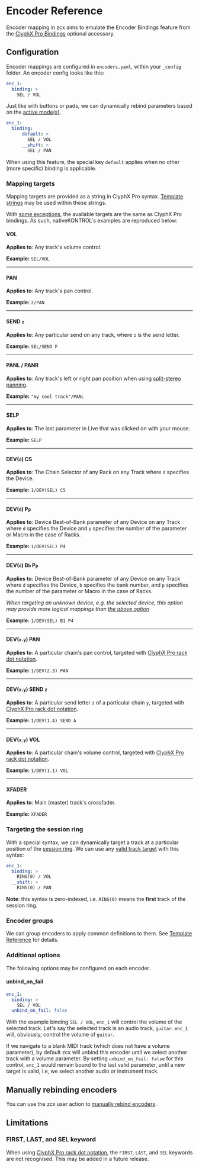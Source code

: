 # Encoder Reference

Encoder mapping in zcx aims to emulate the Encoder Bindings feature from the [ClyphX Pro Bindings](https://www.cxpman.com/manual/optional-accessories/#clyphx-pro-bindings) optional accessory.

## Configuration

Encoder mappings are configured in `encoders.yaml`, within your `_config` folder.
An encoder config looks like this:

```yaml title="encoders.yaml"
enc_1:
  binding: >
    SEL / VOL
```

Just like with buttons or pads, we can dynamically rebind parameters based on the [active mode(s)](../lessons/getting-started/zcx-concepts.md#modes).

```yaml title="encoders.yaml" hl_lines="2 4"
enc_1:
  binding:
      default: >
        SEL / VOL
      __shift: >
        SEL / PAN
```

When using this feature, the special key `default` applies when no other (more specific) binding is applicable.

### Mapping targets

Mapping targets are provided as a string in ClyphX Pro syntax. 
[Template strings](template-reference.md#template-strings) may be used within these strings.

With [some exceptions](#limitations), the available targets are the same as ClyphX Pro bindings.
As such, nativeKONTROL's examples are reproduced below:

#### VOL

**Applies to**: Any track's volume control.

**Example:** `SEL/VOL`

---

#### PAN

**Applies to**: Any track's pan control.

**Example:** `2/PAN`

---

#### SEND `z`

**Applies to**: Any particular send on any track, where `z` is the send letter.

**Example:** `SEL/SEND F`

---

#### PANL / PANR

**Applies to**: Any track's left or right pan position when using [split-stereo panning](https://help.ableton.com/hc/en-us/articles/360000103324-Split-Stereo-Pan-Mode).

**Example:** `"my cool track"/PANL`

---

#### SELP

**Applies to**: The last parameter in Live that was clicked on with your mouse.

**Example:** `SELP`

---

#### DEV(`d`) CS

**Applies to**: The Chain Selector of any Rack on any Track where `d` specifies the Device.

**Example:** `1/DEV(SEL) CS`

---

#### DEV(`d`) P`p`

**Applies to**: Device Best-of-Bank parameter of any Device on any Track where `d` specifies the Device and `p` specifies the number of the parameter or Macro in the case of Racks.

**Example:** `1/DEV(SEL) P4`

---

#### DEV(`d`) B`b` P`p`

**Applies to**: Device Best-of-Bank parameter of any Device on any Track where `d` specifies the Device, `b` specifies the bank number, and `p` specifies the number of the parameter or Macro in the case of Racks.

_When targeting an unknown device, e.g. the selected device, this option may provide more logical mappings than [the above option](#devd-pp)_

**Example:** `1/DEV(SEL) B1 P4`

---

#### DEV(`x`.`y`) PAN

**Applies to**: A particular chain's pan control, targeted with [ClyphX Pro rack dot notation](https://www.cxpman.com/manual/general-action-information/#single-devices). 

**Example:** `1/DEV(2.3) PAN`

---

#### DEV(`x`.`y`) SEND `z`

**Applies to**: A particular send letter `z` of a particular chain `y`, targeted with [ClyphX Pro rack dot notation](https://www.cxpman.com/manual/general-action-information/#single-devices). 

**Example:** `1/DEV(1.4) SEND A`

---

#### DEV(`x`.`y`) VOL

**Applies to**: A particular chain's volume control, targeted with [ClyphX Pro rack dot notation](https://www.cxpman.com/manual/general-action-information/#single-devices). 

**Example:** `1/DEV(1.1) VOL`

---

#### XFADER

**Applies to**: Main (master) track's crossfader.

**Example:** `XFADER`

### Targeting the session ring

With a special syntax, we can dynamically target a track at a particular position of the [session ring](../lessons/session-ring.md).
We can use any [valid track target](#mapping-targets) with this syntax:

```yaml
enc_1:
  binding: >
    RING(0) / VOL
  __shift: >
    RING(0) / PAN
```

**Note**: this syntax is zero-indexed, i.e. `RING(0)` means the **first** track of the session ring.

### Encoder groups

We can group encoders to apply common definitions to them. See [Template Reference](template-reference.md#encoder-groups) for details.

### Additional options

The following options may be configured on each encoder.

#### unbind_on_fail
```yaml
enc_1:
  binding: >
    SEL / VOL
  unbind_on_fail: false
```

With the example binding `SEL / VOL`, `enc_1` will control the volume of the selected track.
Let's say the selected track is an audio track, `guitar`.
`enc_1` will, obviously, control the volume of `guitar`.

If we navigate to a blank MIDI track (which does not have a volume parameter), by default zcx will unbind this encoder until we select another track with a volume parameter.
By setting `unbind_on_fail: false` for this control, `enc_1` would remain bound to the last valid parameter, until a new target is valid, i.e, we select another audio or instrument track.

## Manually rebinding encoders

You can use the zcx user action to [manually rebind encoders](../lessons/zcx-user-action.md#bind).

## Limitations

### FIRST, LAST, and SEL keyword

When using [ClyphX Pro rack dot notation](https://www.cxpman.com/manual/general-action-information/#single-devices), the `FIRST`, `LAST`, and `SEL` keywords are not recognised.
This may be added in a future release.
